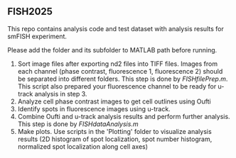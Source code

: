 ## FISH2025

This repo contains analysis code and test dataset with analysis results for smFISH experiment. 

Please add the folder and its subfolder to MATLAB path before running.

1. Sort image files after exporting nd2 files into TIFF files. Images from each channel (phase contrast, fluorescence 1, fluorescence 2) should be separated into different folders. This step is done by *FISHfilePrep.m*. This script also prepared your fluorescence channel to be ready for u-track analysis in step 3.
2. Analyze cell phase contrast images to get cell outlines using Oufti
3. Identify spots in fluorescence images using u-track. 
4. Combine Oufti and u-track analysis results and perform further analysis. This step is done by *FISHdataAnalysis.m*
5. Make plots. Use scripts in the 'Plotting' folder to visualize analysis results (2D histogram of spot localization, spot number histogram, normalized spot localization along cell axes)

